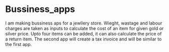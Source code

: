 # Bussiness_apps
I am making bussiness aps for a jewllery store. Wieght, wastage and labour charges are taken as inputs to calculate the cost of an item for given gold or silver price. 
Upto four items can be added, it can also calculate the price of a return item.
The second app will create a tax invoice and will be similar to the first app.
